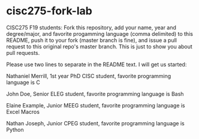 # cisc275-fork-lab

CISC275 F19 students: Fork this repository, add your name, year and degree/major, and favorite progamming language (comma delimited) to this README, push it to your fork (master branch is fine), and issue a pull request to this original repo's master branch. This is just to show you about pull requests.

Please use two lines to separate in the README text.
I will get us started:


Nathaniel Merrill, 1st year PhD CISC student, favorite programming language is C

John Doe, Senior ELEG student, favorite programming language is Bash

Elaine Example, Junior MEEG student, favorite programming language is Excel Macros

Nathan Joseph, Junior CPEG student, favorite programming language is Python
